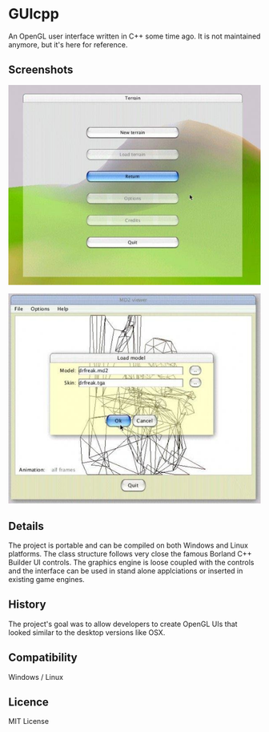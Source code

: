# GUIcpp
An OpenGL user interface written in C++ some time ago. It is not maintained anymore, but it's here for reference.

## Screenshots
![Screenshot 01](/screenshots/01.jpeg?raw=true "Aqua look 01")

![Screenshot 02](/screenshots/02.jpeg?raw=true "Aqua look 02")

## Details
The project is portable and can be compiled on both Windows and Linux platforms. The class structure follows very close the famous Borland C++ Builder UI controls. The graphics engine is loose coupled with the controls and the interface can be used in stand alone applciations or inserted in existing game engines.

## History
The project's goal was to allow developers to create OpenGL UIs that looked similar to the desktop versions like OSX.

## Compatibility
Windows / Linux

## Licence
MIT License
